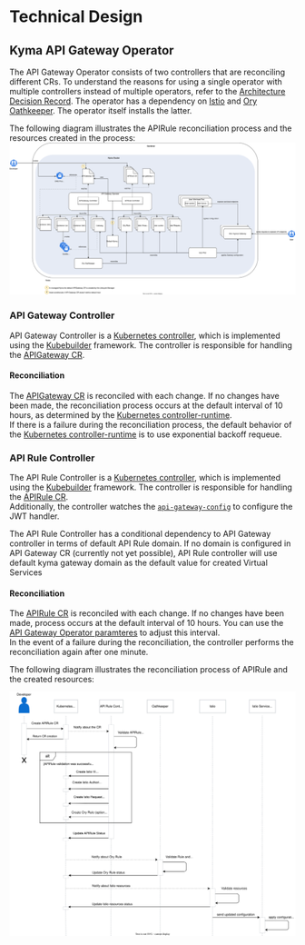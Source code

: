 # Technical Design

## Kyma API Gateway Operator

The API Gateway Operator consists of two controllers that are reconciling different CRs. To understand the reasons for using a single operator with multiple controllers instead of multiple operators, refer to the [Architecture Decision Record](https://github.com/kyma-project/api-gateway/issues/495).
The operator has a dependency on [Istio](https://istio.io/) and [Ory Oathkeeper](https://www.ory.sh/docs/oathkeeper). The operator itself installs the latter. 

The following diagram illustrates the APIRule reconciliation process and the resources created in the process:
![Kyma API Gateway Overview](../assets/operator-contributor-skr-overview.svg)

### API Gateway Controller

API Gateway Controller is a [Kubernetes controller](https://kubernetes.io/docs/concepts/architecture/controller/), which is implemented using the [Kubebuilder](https://book.kubebuilder.io/) framework. 
The controller is responsible for handling the [APIGateway CR](../user/custom-resources/apigateway/01-30-apigateway-custom-resource.md).

#### Reconciliation
The [APIGateway CR](../user/custom-resources/apirule/01-40-apirule-custom-resource.md) is reconciled with each change. If no changes have been made, the reconciliation process occurs at the default interval of 10 hours,
as determined by the [Kubernetes controller-runtime](https://pkg.go.dev/sigs.k8s.io/controller-runtime).  
If there is a failure during the reconciliation process, the default behavior of the [Kubernetes controller-runtime](https://pkg.go.dev/sigs.k8s.io/controller-runtime) is to use exponential backoff requeue. 

### API Rule Controller

The API Rule Controller is a [Kubernetes controller](https://kubernetes.io/docs/concepts/architecture/controller/), which is implemented using the [Kubebuilder](https://book.kubebuilder.io/) framework. 
The controller is responsible for handling the [APIRule CR](../user/custom-resources/apirule/01-40-apirule-custom-resource.md).  
Additionally, the controller watches the [`api-gateway-config`](../user/custom-resources/apirule/01-40-apirule-custom-resource.md#jwt-access-strategy) to configure the JWT handler.

The API Rule Controller has a conditional dependency to API Gateway controller in terms of default API Rule domain. If no domain is configured in API Gateway CR (currently not yet possible), API Rule controller will use default kyma gateway domain as the default value for created Virtual Services

#### Reconciliation
The [APIRule CR](../user/custom-resources/apirule/01-40-apirule-custom-resource.md) is reconciled with each change. If no changes have been made, process occurs at the default interval of 10 hours.
You can use the [API Gateway Operator paramteres](../user/configuration-parameters/01-10-api-gateway-operator-parameters.md) to adjust this interval.  
In the event of a failure during the reconciliation, the controller performs the reconciliation again after one minute.

The following diagram illustrates the reconciliation process of APIRule and the created resources:

![APIRule CR Reconciliation](../assets/api-rule-reconciliation-sequence.svg)
